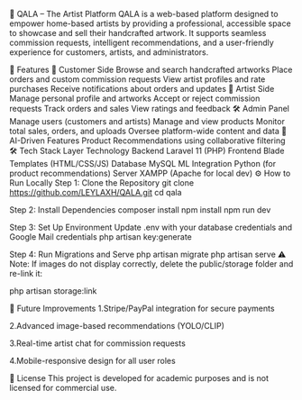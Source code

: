 🎨 QALA – The Artist Platform
QALA is a web-based platform designed to empower home-based artists by providing a professional, accessible space to showcase and sell their handcrafted artwork. It supports seamless commission requests, intelligent recommendations, and a user-friendly experience for customers, artists, and administrators.

🚀 Features
🔸 Customer Side
Browse and search handcrafted artworks
Place orders and custom commission requests
View artist profiles and rate purchases
Receive notifications about orders and updates
🎨 Artist Side
Manage personal profile and artworks
Accept or reject commission requests
Track orders and sales
View ratings and feedback
🛠️ Admin Panel
Manage users (customers and artists)
Manage and view products
Monitor total sales, orders, and uploads
Oversee platform-wide content and data
🧠 AI-Driven Features
Product Recommendations using collaborative filtering
🛠️ Tech Stack
Layer	Technology
Backend	Laravel 11 (PHP)
Frontend	Blade Templates (HTML/CSS/JS)
Database	MySQL
ML Integration	Python (for product recommendations)
Server	XAMPP (Apache for local dev)
⚙️ How to Run Locally
Step 1: Clone the Repository
git clone https://github.com/LEYLAXH/QALA.git cd qala

Step 2: Install Dependencies
composer install npm install npm run dev

Step 3: Set Up Environment
Update .env with your database credentials and Google Mail credentials php artisan key:generate

Step 4: Run Migrations and Serve
php artisan migrate php artisan serve ⚠️ Note: If images do not display correctly, delete the public/storage folder and re-link it:

php artisan storage:link

🌱 Future Improvements
1.Stripe/PayPal integration for secure payments

2.Advanced image-based recommendations (YOLO/CLIP)

3.Real-time artist chat for commission requests

4.Mobile-responsive design for all user roles

📄 License
This project is developed for academic purposes and is not licensed for commercial use.
